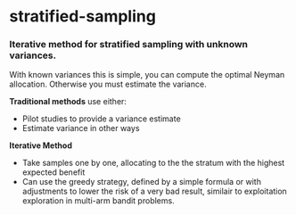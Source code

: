 # stratified-sampling

### Iterative method for stratified sampling with unknown variances. 
With known variances this is simple, you can compute the optimal Neyman allocation. Otherwise you must estimate the variance.

**Traditional methods** use either:
* Pilot studies to provide a variance estimate
* Estimate variance in other ways

**Iterative Method**
* Take samples one by one, allocating to the the stratum with the highest expected benefit
* Can use the greedy strategy, defined by a simple formula or with adjustments to lower the risk of a very bad result, similair to exploitation exploration in multi-arm bandit problems.

